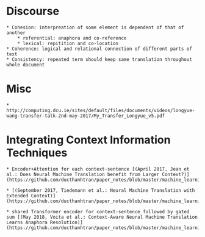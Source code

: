 # Discourse
    * Cohesion: interpreation of some element is dependent of that of another
        * referential: anaphora and co-reference
        * lexical: repitition and co-location
    * Coherence: logical and relational connection of different parts of text
    * Consistency: repeated term should keep same translation throughout whole document


# Misc
    * http://computing.dcu.ie/sites/default/files/documents/videos/longyue-wang-transfer-talk-2nd-may-2017/My_Transfer_Longyue_v5.pdf


# Integrating Context Information Techniques
    * Encoder+Attention for each context-sentence [(April 2017, Jean et al.: Does Neural Machine Translation benefit from Larger Context?)](https://github.com/ducthanhtran/paper_notes/blob/master/machine_learning/nlp/machine_translation/17_does_nmt_benefit_from_larger_context.md)

    * [(September 2017, Tiedemann et al.: Neural Machine Translation with Extended Context)](https://github.com/ducthanhtran/paper_notes/blob/master/machine_learning/nlp/machine_translation/17_nmt_with_extended_context.md)

    * shared Transformer encoder for context-sentence followed by gated sum [(May 2018, Voita et al.: Context-Aware Neural Machine Translation Learns Anaphora Resolution)](https://github.com/ducthanhtran/paper_notes/blob/master/machine_learning/nlp/machine_translation/18_context_aware_nmt_learns_anaphora_resolution.md)
